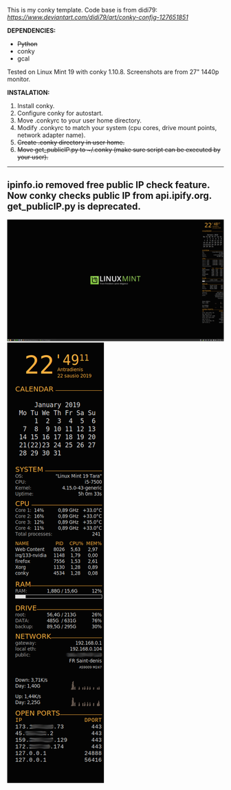 This is my conky template.
Code base is from didi79:
<i>https://www.deviantart.com/didi79/art/conky-config-127651851</i>

<b>DEPENDENCIES:</b>
<ul>
  <li><s>Python</s></li>
  <li>conky</li>
  <li>gcal</li>
</ul>

Tested on Linux Mint 19 with conky 1.10.8. Screenshots are from 27" 1440p monitor.

<b>INSTALATION:</b>

1. Install conky.
2. Configure conky for autostart.
3. Move .conkyrc to your user home directory.
4. Modify .conkyrc to match your system (cpu cores, drive mount points, network adapter name).
5. <s>Create .conky directory in user home.</s>
6. <s>Move	get_publicIP.py to ~/.conky (make sure script can be executed by your user).</s>

----------------------------------------------
ipinfo.io removed free public IP check feature. Now conky checks public IP from api.ipify.org. 
get_publicIP.py is deprecated.
----------------------------------------------

![conky_full](https://raw.githubusercontent.com/f5AFfMhv/conky/master/conky_full.png)
![just_conky](https://raw.githubusercontent.com/f5AFfMhv/conky/master/just_conky.png)
